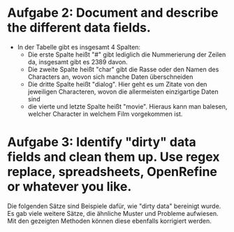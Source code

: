 # Aufgabe 2: Document and describe the different data fields.
- In der Tabelle gibt es insgesamt 4 Spalten:
  - Die erste Spalte heißt "#" gibt lediglich die Nummerierung der Zeilen da, insgesamt gibt es 2389 davon.
  - Die zweite Spalte heißt "char" gibt die Rasse oder den Namen des Characters an, wovon sich manche Daten überschneiden
  - Die dritte Spalte heißt "dialog". Hier geht es um Zitate von den jeweiligen Characteren, wovon die allermeisten einzigartige Daten sind
  - die vierte und letzte Spalte heißt "movie". Hieraus kann man balesen, welcher Character in welchem Film vorgekommen ist.
 
# Aufgabe 3: Identify "dirty" data fields and clean them up. Use regex replace, spreadsheets, OpenRefine or whatever you like.
Die folgenden Sätze sind Beispiele dafür, wie "dirty data" bereinigt wurde. Es gab viele weitere Sätze, die ähnliche Muster und Probleme aufwiesen. Mit den gezeigten Methoden können diese ebenfalls korrigiert werden.

